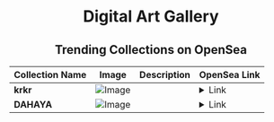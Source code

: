 <div align="center">

# Digital Art Gallery

## Trending Collections on OpenSea

| Collection Name                       | Image                                                                                     | Description                       | OpenSea Link                                                                                          |
|---------------------------------------|-------------------------------------------------------------------------------------------|-----------------------------------|--------------------------------------------------------------------------------------------------------|
| **krkr** | ![Image](https://i.seadn.io/s/raw/files/e4402f4688068727680a396a5420c603.png?w=500&auto=format?w=200&auto=format) |  | <details><summary>Link</summary>[krkr](https://opensea.io/collection/krkr-2)</details> |
| **DAHAYA** | ![Image](https://i.seadn.io/s/raw/files/eab0526e79bf9bb8e09a0e1552709093.jpg?w=500&auto=format?w=200&auto=format) |  | <details><summary>Link</summary>[DAHAYA](https://opensea.io/collection/dahaya)</details> |

</div>